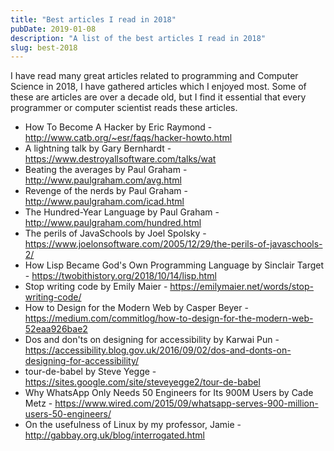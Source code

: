 ```yaml
---
title: "Best articles I read in 2018"
pubDate: 2019-01-08
description: "A list of the best articles I read in 2018"
slug: best-2018
---
```


I have read many great articles related to programming and Computer
Science in 2018, I have gathered articles which I enjoyed most. Some of
these are articles are over a decade old, but I find it essential
that every programmer or computer scientist reads these articles.

<!--more-->

- How To Become A Hacker by Eric Raymond - http://www.catb.org/~esr/faqs/hacker-howto.html
- A lightning talk by Gary Bernhardt - https://www.destroyallsoftware.com/talks/wat
- Beating the averages by Paul Graham - http://www.paulgraham.com/avg.html
- Revenge of the nerds by Paul Graham - http://www.paulgraham.com/icad.html
- The Hundred-Year Language by Paul Graham - http://www.paulgraham.com/hundred.html
- The perils of JavaSchools by Joel Spolsky - https://www.joelonsoftware.com/2005/12/29/the-perils-of-javaschools-2/
- How Lisp Became God's Own Programming Language by Sinclair Target - https://twobithistory.org/2018/10/14/lisp.html
- Stop writing code by Emily Maier - https://emilymaier.net/words/stop-writing-code/
- How to Design for the Modern Web by Casper Beyer - https://medium.com/commitlog/how-to-design-for-the-modern-web-52eaa926bae2
- Dos and don'ts on designing for accessibility by Karwai Pun - https://accessibility.blog.gov.uk/2016/09/02/dos-and-donts-on-designing-for-accessibility/
- tour-de-babel by Steve Yegge - https://sites.google.com/site/steveyegge2/tour-de-babel
- Why WhatsApp Only Needs 50 Engineers for Its 900M Users by Cade Metz - https://www.wired.com/2015/09/whatsapp-serves-900-million-users-50-engineers/
- On the usefulness of Linux by my professor, Jamie - http://gabbay.org.uk/blog/interrogated.html
